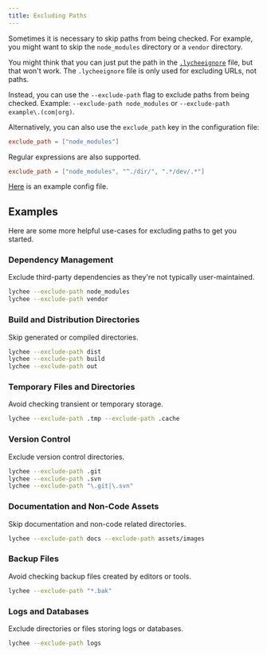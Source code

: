 ```yaml
---
title: Excluding Paths
---
```


Sometimes it is necessary to skip paths from being checked.
For example, you might want to skip the `node_modules` directory or a `vendor` directory.

You might think that you can just put the path in the [`.lycheeignore`](/recipes/excluding-links) file, but that won't work.
The `.lycheeignore` file is only used for excluding URLs, not paths.

Instead, you can use the `--exclude-path` flag to exclude paths from being checked.
Example: `--exclude-path node_modules` or `--exclude-path example\.(com|org)`.

Alternatively, you can also use the `exclude_path` key in the configuration file:

```toml title="lychee.toml"
exclude_path = ["node_modules"]
```

Regular expressions are also supported.

```toml title="lychee.toml"
exclude_path = ["node_modules", "^./dir/", ".*/dev/.*"]
```

[Here](https://github.com/mre/endler.dev/blob/50d8d5f90dbafa445c9455e420a40f8866f3e1c7/lychee.toml#L28) is an example config file.

## Examples

Here are some more helpful use-cases for excluding paths to get you started.

### Dependency Management

Exclude third-party dependencies as they're not typically user-maintained.

```bash
lychee --exclude-path node_modules
lychee --exclude-path vendor
```

### Build and Distribution Directories

Skip generated or compiled directories.

```bash
lychee --exclude-path dist
lychee --exclude-path build
lychee --exclude-path out
```

### Temporary Files and Directories

Avoid checking transient or temporary storage.

```bash
lychee --exclude-path .tmp --exclude-path .cache
```

### Version Control

Exclude version control directories.

```bash
lychee --exclude-path .git
lychee --exclude-path .svn
lychee --exclude-path "\.git|\.svn"
```

### Documentation and Non-Code Assets

Skip documentation and non-code related directories.

```bash
lychee --exclude-path docs --exclude-path assets/images
```

### Backup Files

Avoid checking backup files created by editors or tools.

```bash
lychee --exclude-path "*.bak"
```

### Logs and Databases

Exclude directories or files storing logs or databases.

```bash
lychee --exclude-path logs
```
